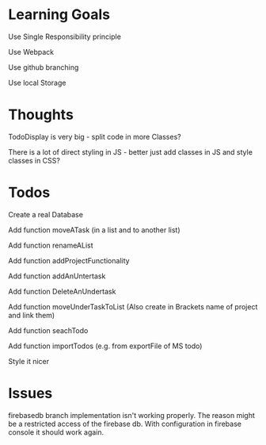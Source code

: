 # Learning Goals

Use Single Responsibility principle

Use Webpack

Use github branching

Use local Storage

# Thoughts

TodoDisplay is very big - split code in more Classes?

There is a lot of direct styling in JS - better just add classes in JS and style classes in CSS?

# Todos

Create a real Database

Add function moveATask (in a list and to another list)

Add function renameAList

Add function addProjectFunctionality

Add function addAnUntertask

Add function DeleteAnUndertask

Add function moveUnderTaskToList (Also create in Brackets name of project and link them)

Add function seachTodo

Add function importTodos (e.g. from exportFile of MS todo)

Style it nicer

# Issues

firebasedb branch implementation isn't working properly. The reason might be a restricted access of the firebase db. With configuration in firebase console it should work again.
